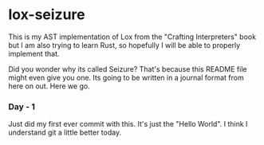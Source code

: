 # lox-seizure
This is my AST implementation of Lox from the "Crafting Interpreters" book but I am also trying to learn Rust, so hopefully I will be able to properly implement that.

Did you wonder why its called Seizure? That's because this README file might even give you one. Its going to be written in a journal format from here on out. Here we go.

### Day - 1
Just did my first ever commit with this. It's just the "Hello World". I think I understand git a little better today.
